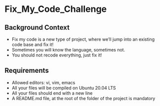 # Fix_My_Code_Challenge

## Background Context

* Fix my code is a new type of project, where we’ll jump into an existing code base and fix it!
* Sometimes you will know the language, sometimes not.
* You should not recode everything, just fix it!

## Requirements

* Allowed editors: vi, vim, emacs
* All your files will be compiled on Ubuntu 20.04 LTS
* All your files should end with a new line
* A README.md file, at the root of the folder of the project is mandatory